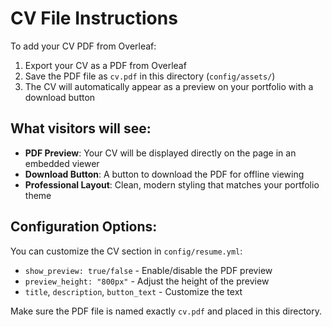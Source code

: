 # CV File Instructions

To add your CV PDF from Overleaf:

1. Export your CV as a PDF from Overleaf
2. Save the PDF file as `cv.pdf` in this directory (`config/assets/`)
3. The CV will automatically appear as a preview on your portfolio with a download button

## What visitors will see:
- **PDF Preview**: Your CV will be displayed directly on the page in an embedded viewer
- **Download Button**: A button to download the PDF for offline viewing
- **Professional Layout**: Clean, modern styling that matches your portfolio theme

## Configuration Options:
You can customize the CV section in `config/resume.yml`:
- `show_preview: true/false` - Enable/disable the PDF preview
- `preview_height: "800px"` - Adjust the height of the preview
- `title`, `description`, `button_text` - Customize the text

Make sure the PDF file is named exactly `cv.pdf` and placed in this directory.
